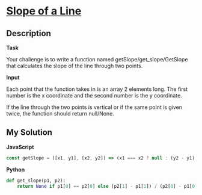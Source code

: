 # [Slope of a Line](https://www.codewars.com/kata/53222010db0eea35ad000001)

## Description

**Task**

Your challenge is to write a function named getSlope/get_slope/GetSlope that calculates the slope of the line through two points.

**Input**

Each point that the function takes in is an array 2 elements long. The first number is the x coordinate and the second number is the y coordinate.

If the line through the two points is vertical or if the same point is given twice, the function should return null/None.

## My Solution

**JavaScript**

```js
const getSlope = ([x1, y1], [x2, y2]) => (x1 === x2 ? null : (y2 - y1) / (x2 - x1));
```

**Python**

```py
def get_slope(p1, p2):
    return None if p1[0] == p2[0] else (p2[1] - p1[1]) / (p2[0] - p1[0])
```
